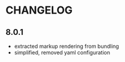 # CHANGELOG

## 8.0.1

- extracted markup rendering from bundling
- simplified, removed yaml configuration